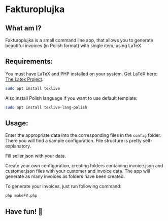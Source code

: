 # Fakturoplujka

## What am I?

Fakturoplujka is a small command line app, that allows you to generate beautiful 
invoices (in Polish format) with single item, using LaTeX

## Requirements:

You must have LaTeX and PHP installed on your system. Get LaTeX here: [The Latex Project](https://www.latex-project.org/get/).
```bash
sudo apt install texlive
```
Also install Polish language if you want to use default template:

```bash
sudo apt install texlive-lang-polish
```


## Usage:

Enter the appropriate data into the corresponding files in the ``config`` folder. 
There you will find a sample configuration.
File structure is pretty self-explanatory. 

Fill seller.json with your data.

Create your own configuration, creating folders containing invoice.json and customer.json 
files with your customer and invoice data. 
The app will generate as many invoices as folders have been created.

To generate your invoices, just run following command:
```bash
php makeFV.php
```

## Have fun! 🥳
